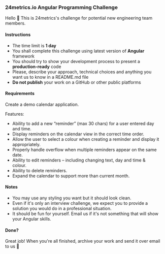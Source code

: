 ### 24metrics.io Angular Programming Challenge

Hello 👋 This is 24metrics's challenge for potential new engineering team members.

#### Instructions

 - The time limit is **1 day**
 - You shall complete this challenge using latest version of **Angular** framework
 - You should try to show your development process to present a **production-ready** code
 - Please, describe your approach, technical choices and anything you want us to know in a README.md file
 - **Do not publish** your work on a GitHub or other public platforms

#### Requirements

Create a demo calendar application.

Features:

- Ability to add a new “reminder” (max 30 chars) for a user entered day and time.
- Display reminders on the calendar view in the correct time order.
- Allow the user to select a colour when creating a reminder and display it appropriately.
- Properly handle overflow when multiple reminders appear on the same date.
- Ability to edit reminders – including changing text, day and time & colour.
- Ability to delete reminders.
- Expand the calendar to support more than current month.

#### Notes

 - You may use any styling you want but it should look clean.
 - Even if it's only an interview challenge, we expect you to provide a solution you would do in a professional situation.
 - It should be fun for yourself. Email us if it's not something that will show your Angular skills.

#### Done?

Great job! When you're all finished, archive your work and send it over email to us 🙌